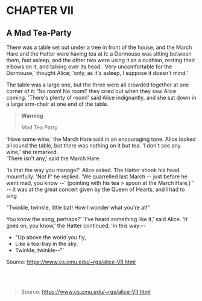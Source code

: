 <!--
author:   Sina Bock

email:    sina.bock@th-koeln.de

version:  0.0.1

language: de

tags:     LiaScript, Preview

link:     common_style.css

-->

# CHAPTER VII

<h2> A Mad Tea-Party </h2>

<p>
There was a table set out under a tree in front of the house, and the March Hare and the Hatter were having tea at it: a Dormouse was sitting between them, fast asleep, and the other two were using it as a cushion, resting their elbows on it, and talking over its head. 'Very uncomfortable for the Dormouse,' thought Alice; 'only, as it's asleep, I suppose it doesn't mind.'</p>

<!-- style="text-indent: 2em;"-->
<p>
The table was a large one, but the three were all crowded together at one corner of it: 'No room! No room!' they cried out when they saw Alice coming. 'There's plenty of room!' said Alice indignantly, and she sat down in a large arm-chair at one end of the table.
</p>

<!-- style="background-color: tomato;"-->
> **Warning**
>
> Mad Tea Party

<p>'Have some wine,' the March Hare said in an encouraging tone.
Alice looked all round the table, but there was nothing on it but tea. 'I don't see any wine,' she remarked. <br>
'There isn't any,' said the March Hare.</p>

<p>'Is that the way you manage?' Alice asked.
The Hatter shook his head mournfully. 'Not I!' he replied. 'We quarrelled last March -- just before he went mad, you know --' (pointing with his tea > spoon at the March Hare,) ' -- it was at the great concert given by the Queen of Hearts, and I had to sing </p>

<p id="indent">"Twinkle, twinkle, little bat!
How I wonder what you're at!"</p>

<p id="indent">You know the song, perhaps?'
'I've heard something like it,' said Alice.
'It goes on, you know,' the Hatter continued, 'in this way:--

- "Up above the world you fly,
- Like a tea-tray in the sky.
- Twinkle, twinkle--"'
</p>

Source: https://www.cs.cmu.edu/~rgs/alice-VII.html

<br>

<!--
<iframe width="960" height="600"></iframe>

<br>

<script sandbox="allow-forms allow-modals" allow="" referrerpolicy="no-referrer">

const iframeElem = document.querySelector("iframe");

iframeElem.credentialless = true;
iframeElem.title = "Fair Prinzipien";
iframeElem.src = "https://werner-bock.com/wp-content/uploads/2024/02/CY_FAIR-Prinzipien.html";

</script>
-->

<br>

> Source: https://www.cs.cmu.edu/~rgs/alice-VII.html

